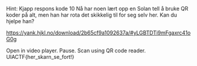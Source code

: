 Hint:
Kjapp respons kode
10
Nå har noen lært opp en Solan tell å bruke QR koder på alt, men han har rota det skikkelig til for seg selv her. Kan du hjelpe han?

https://yank.hjkl.no/download/2b65cf9a1092637a/#yLGBTDTi9mFgaxrc41oG0g

Open in video player. Pause.
Scan using QR code reader.
UIACTF{her_skarn_se_fort!}